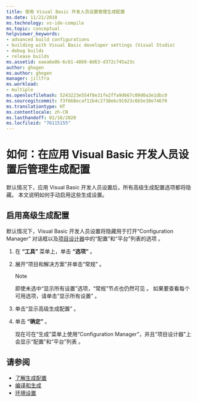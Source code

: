 ```yaml
---
title: 使用 Visual Basic 开发人员设置管理生成配置
ms.date: 11/21/2018
ms.technology: vs-ide-compile
ms.topic: conceptual
helpviewer_keywords:
- advanced build configurations
- building with Visual Basic developer settings (Visual Studio)
- debug builds
- release builds
ms.assetid: eaea6e0b-6c61-4869-8d63-d372c745a23c
author: ghogen
ms.author: ghogen
manager: jillfra
ms.workload:
- multiple
ms.openlocfilehash: 5243223e554f8e31fe2ffa9d667c09d0a3e1dbc0
ms.sourcegitcommit: f3f668ecaf11b4c2738ebc91923c6b5e38e74670
ms.translationtype: HT
ms.contentlocale: zh-CN
ms.lasthandoff: 01/16/2020
ms.locfileid: "76115155"
---
```

# <a name="how-to-manage-build-configurations-with-visual-basic-developer-settings-applied"></a>如何：在应用 Visual Basic 开发人员设置后管理生成配置

默认情况下，应用 Visual Basic 开发人员设置后，所有高级生成配置选项都将隐藏。 本文说明如何手动启用这些生成设置。

## <a name="enable-advanced-build-configurations"></a>启用高级生成配置

默认情况下，Visual Basic 开发人员设置将隐藏用于打开“Configuration Manager”  对话框以及[项目设计器](../ide/reference/application-page-project-designer-visual-basic.md)中的“配置”和“平台”列表的选项   。

1. 在 **“工具”** 菜单上，单击 **“选项”** 。

2. 展开“项目和解决方案”并单击“常规”   。

    > [!NOTE]
    > 即使未选中“显示所有设置”选项，“常规”节点也仍然可见   。 如果要查看每个可用选项，请单击“显示所有设置”  。

3. 单击“显示高级生成配置”  。

4. 单击 **“确定”** 。

     现在可在“生成”菜单上使用“Configuration Manager”，并且“项目设计器”上会显示“配置”和“平台”列表      。

## <a name="see-also"></a>请参阅

- [了解生成配置](../ide/understanding-build-configurations.md)
- [编译和生成](../ide/compiling-and-building-in-visual-studio.md)
- [环境设置](../ide/environment-settings.md)
